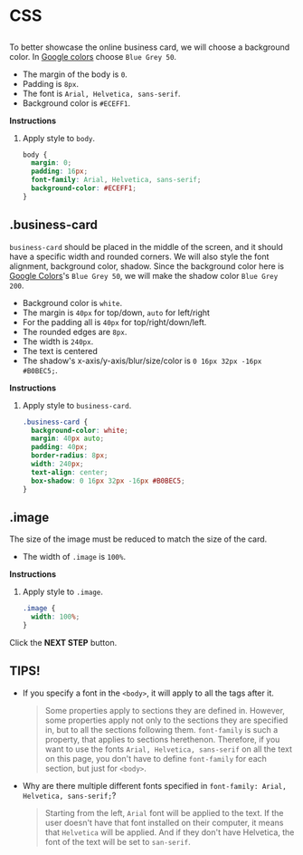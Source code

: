 # CSS
## <body> 
To better showcase the online business card, we will choose a background color. In [Google colors][1] choose `Blue Grey 50`. 
* The margin of the body is `0`.
* Padding is `8px`.
* The font is `Arial, Helvetica, sans-serif`.
* Background color is `#ECEFF1`.

**Instructions**
1. Apply style to `body`.
    ```css
    body {
      margin: 0;
      padding: 16px;
      font-family: Arial, Helvetica, sans-serif;
      background-color: #ECEFF1;
    }
    ```



## .business-card
`business-card` should be placed in the middle of the screen, and it should have a specific width and rounded corners. We will also style the font alignment, background color, shadow. Since the background color here is [Google Colors][1]'s `Blue Grey 50`, we will make the shadow color `Blue Grey 200`. 

* Background color is `white`.
* The margin is `40px` for top/down, `auto` for left/right
* For the padding all is `40px` for top/right/down/left.
* The rounded edges are `8px`.
* The width is `240px`.
* The text is centered
* The shadow's x-axis/y-axis/blur/size/color is `0 16px 32px -16px #B0BEC5;`.

**Instructions**
1. Apply style to `business-card`.
    ```css
    .business-card {
      background-color: white;
      margin: 40px auto;
      padding: 40px;
      border-radius: 8px;
      width: 240px;
      text-align: center;
      box-shadow: 0 16px 32px -16px #B0BEC5;
    }
    ```



## .image
The size of the image must be reduced to match the size of the card.
* The width of `.image` is `100%`.

**Instructions**
1. Apply style to `.image`.
    ```css
    .image {
      width: 100%;
    }
    ```

Click the **NEXT STEP** button.



## TIPS! 
* If you specify a font in the `<body>`, it will apply to all the tags after it. 

    > Some properties apply to sections they are defined in. However, some properties apply not only to the sections they are specified in, but to all the sections following them. `font-family` is such a property, that applies to sections herethenon. Therefore, if you want to use the fonts `Arial, Helvetica, sans-serif` on all the text on this page, you don't have to define `font-family` for each section, but just for `<body>`.  
* Why are there multiple different fonts specified in `font-family: Arial, Helvetica, sans-serif;`? 

    > Starting from the left, `Arial` font will be applied to the text. If the user doesn't have that font installed on their computer, it means that `Helvetica` will be applied. And if they don't have Helvetica, the font of the text will be set to `san-serif`. 

[1]: https://material.io/design/color/#color-usage-palettes

